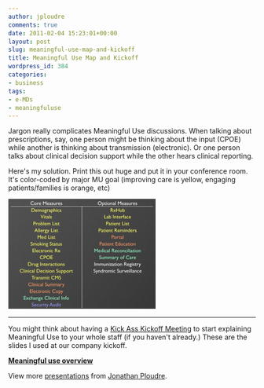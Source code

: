 ```yaml
---
author: jploudre
comments: true
date: 2011-02-04 15:23:01+00:00
layout: post
slug: meaningful-use-map-and-kickoff
title: Meaningful Use Map and Kickoff
wordpress_id: 384
categories:
- business
tags:
- e-MDs
- meaningfuluse
---
```


Jargon really complicates Meaningful Use discussions. When talking about prescriptions, say, one person might be thinking about the input (CPOE) while another is thinking about transmission (electronic). Or one person talks about clinical decision support while the other hears clinical reporting.

Here's my solution. Print this out huge and put it in your conference room. It's color-coded by major MU goal (improving care is yellow, engaging patients/families is orange, etc)

[![](/files/2011/02/MU-measures-300x224.png)](/files/2011/02/MU-measures.png)

----

You might think about having a [Kick Ass Kickoff Meeting](http://www.alistapart.com/articles/kick-ass-kickoff-meetings/) to start explaining Meaningful Use to your whole staff (if you haven't already.) These are the slides I used at our company kickoff.

**[Meaningful use overview](http://www.slideshare.net/jploudre/meaningful-use-overview)**

View more [presentations](http://www.slideshare.net/) from [Jonathan Ploudre](http://www.slideshare.net/jploudre).
